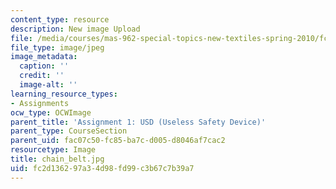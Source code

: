 ```yaml
---
content_type: resource
description: New image Upload
file: /media/courses/mas-962-special-topics-new-textiles-spring-2010/fc2d136297a34d98fd99c3b67c7b39a7_chain_belt.jpg
file_type: image/jpeg
image_metadata:
  caption: ''
  credit: ''
  image-alt: ''
learning_resource_types:
- Assignments
ocw_type: OCWImage
parent_title: 'Assignment 1: USD (Useless Safety Device)'
parent_type: CourseSection
parent_uid: fac07c50-fc85-ba7c-d005-d8046af7cac2
resourcetype: Image
title: chain_belt.jpg
uid: fc2d1362-97a3-4d98-fd99-c3b67c7b39a7
---
```

